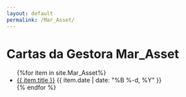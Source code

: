 ```yaml
---
layout: default
permalink: /Mar_Asset/
---
```


<h1>Cartas da Gestora Mar_Asset</h1>
<ul>
{%for item in site.Mar_Asset%}
  <li>
<a href="{{ site.baseurl }}{{ item.url }}">{{ item.title }}</a>
<span>{{ item.date | date: "%B %-d, %Y" }}</span>
  </li>
    {% endfor %}
</ul>
